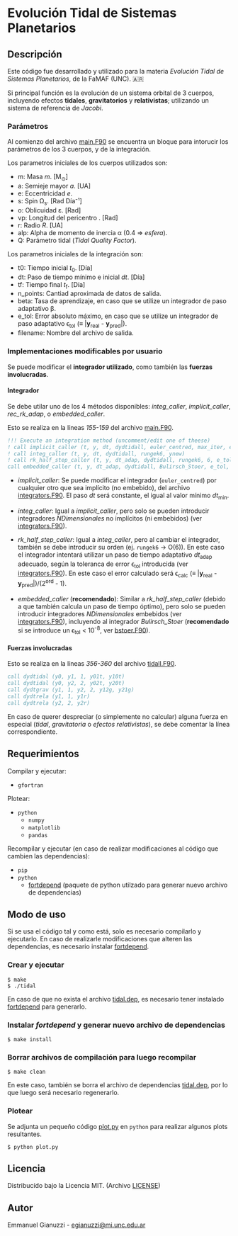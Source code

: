 # Evolución Tidal de Sistemas Planetarios

## Descripción
Este código fue desarrollado y utilizado para la materia *Evolución Tidal de Sistemas Planetarios*, de la FaMAF (UNC). 🇦🇷

Si principal función es la evolución de un sistema orbital de 3 cuerpos, incluyendo efectos **tidales**, **gravitatorios** y **relativistas**; utilizando un sistema de referencia de _Jacobi_.

### Parámetros
Al comienzo del archivo [main.F90](./main.F90#L9#L53) se encuentra un bloque para intorucir los parámetros de los 3 cuerpos, y de la integración.

Los parametros iniciales de los cuerpos utilizados son:
- m: Masa _m_. [M<sub>⊙</sub>]
- a: Semieje mayor _a_. [UA]
- e: Eccentricidad _e_.
- s: Spin Ω<sub>s</sub>. [Rad Día⁻¹]
- o: Oblicuidad ε. [Rad]
- vp: Longitud del pericentro . [Rad]
- r: Radio _R_. [UA]
- alp: Alpha de momento de inercia α (0.4 ⇒ _esfera_).
- Q: Parámetro tidal (_Tidal Quality Factor_).

Los parametros iniciales de la integración son:
- t0: Tiempo inicial _t_<sub>0</sub>. [Día]
- dt: Paso de tiempo mínimo e inicial _dt_. [Día]
- tf: Tiempo final _t_<sub>f</sub>. [Día]
- n_points: Cantiad aproximada de datos de salida.
- beta: Tasa de aprendizaje, en caso que se utilize un integrador de paso adaptativo β.
- e_tol: Error absoluto máximo, en caso que se utilize un integrador de paso adaptativo ϵ<sub>tol</sub> (≡ |<b>y</b><sub>real</sub> - <b>y</b><sub>pred</sub>|).
- filename: Nombre del archivo de salida.

### Implementaciones modificables por usuario
Se puede modificar el **integrador utilizado**, como también las **fuerzas involucradas**.
#### **Integrador**
Se debe utilar uno de los 4 métodos disponibles: *integ_caller*, *implicit_caller*, *rec_rk_adap*, o *embedded_caller*. 

Esto se realiza en la líneas _155-159_ del archivo [main.F90](./main.F90#L155#L159). 
```fortran
!!! Execute an integration method (uncomment/edit one of theese)
! call implicit_caller (t, y, dt, dydtidall, euler_centred, max_iter, e_tol, ynew)
! call integ_caller (t, y, dt, dydtidall, rungek6, ynew)
! call rk_half_step_caller (t, y, dt_adap, dydtidall, rungek6, 6, e_tol, beta, dt_min, dt, ynew)
call embedded_caller (t, y, dt_adap, dydtidall, Bulirsch_Stoer, e_tol, beta, dt_min, dt, ynew)
```

- *implicit_caller*: Se puede modificar el integrador (```euler_centred```) por cualquier otro que sea implícito (no embebido), del archivo [integrators.F90](./integrators.F90#L614#L644). El paso _dt_ será constante, el igual al valor mínimo _dt_<sub>min</sub>. 

- *integ_caller*: Igual a *implicit_caller*, pero solo se pueden introducir integradores _NDimensionales_ no implícitos (ni embebidos) (ver [integrators.F90](./integrators.F90#L646#L865)).

- *rk_half_step_caller*: Igual a *integ_caller*, pero al cambiar el integrador, también se debe introducir su orden (ej. ```rungek6``` -> O(6)). En este caso el integrador intentará utilizar un paso de tiempo adaptativo _dt_<sub>adap</sub> adecuado, según la toleranca de error ϵ<sub>tol</sub> introducida (ver [integrators.F90](./integrators.F90#L1167#L1209)). En este caso el error calculado será ϵ<sub>calc</sub> (≡ |<b>y</b><sub>real</sub> - <b>y</b><sub>pred</sub>|)/(2<sup>ord</sup> - 1).

- *embedded_caller* (**recomendado**): Similar a *rk_half_step_caller* (debido a que también calcula un paso de tiempo óptimo), pero solo se pueden introducir integradores _NDimensionales_ embebidos (ver [integrators.F90](./integrators.F90#L867#L1165)), incluyendo al integrador *Bulirsch_Stoer* (**recomendado** si se introduce un ϵ<sub>tol</sub> < 10<sup>-8</sup>, ver [bstoer.F90](./bstoer.F90#L18#L44)).


#### **Fuerzas involucradas**
Esto se realiza en la líneas _356-360_ del archivo [tidall.F90](./tidall.F90#L356#L360).
``` fortran
call dydtidal (y0, y1, 1, y01t, y10t)
call dydtidal (y0, y2, 2, y02t, y20t)
call dydtgrav (y1, 1, y2, 2, y12g, y21g)
call dydtrela (y1, 1, y1r)
call dydtrela (y2, 2, y2r)
```
En caso de querer despreciar (o simplemente no calcular) alguna fuerza en especial (*tidal*, *gravitatoria* o *efectos relativistas*), se debe comentar la línea correspondiente.

## Requerimientos
Compilar y ejecutar:
- ```gfortran```

Plotear:
- ```python```
  - ```numpy```
  - ```matplotlib```
  - ```pandas```

Recompilar y ejecutar (en caso de realizar modificaciones al código que cambien las dependencias):
- ```pip``` 
- ```python```
  - [fortdepend](https://github.com/ZedThree/fort_depend.py) (paquete de python utilzado para generar nuevo archivo de dependencias)

## Modo de uso
Si se usa el código tal y como está, solo es necesario compilarlo y ejecutarlo.
En caso de realizarle modificaciones que alteren las dependencias, es necesario instalar [fortdepend](https://github.com/ZedThree/fort_depend.py).
### Crear y ejecutar
```console
$ make
$ ./tidal
```
En caso de que no exista el archivo [tidal.dep](./tidal.dep), es necesario tener instalado [fortdepend](https://github.com/ZedThree/fort_depend.py) para generarlo.
### Instalar _fortdepend_ y generar nuevo archivo de dependencias
```console
$ make install
```
### Borrar archivos de compilación para luego recompilar
```console
$ make clean
```
En este caso, también se borra el archivo de dependencias [tidal.dep](./tidal.dep), por lo que luego será necesario regenerarlo.

### Plotear
Se adjunta un pequeño código [plot.py](./plot.py) en ```python``` para realizar algunos plots resultantes.
```console
$ python plot.py
```

## Licencia
Distribucído bajo la Licencia MIT.  (Archivo [LICENSE](./LICENSE))

## Autor
Emmanuel Gianuzzi - egianuzzi@mi.unc.edu.ar
